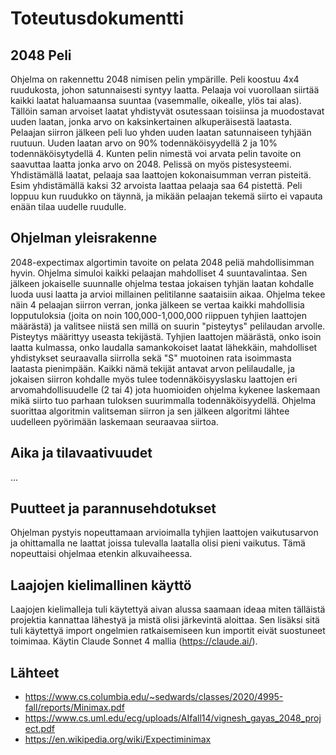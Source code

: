 # Toteutusdokumentti

## 2048 Peli
Ohjelma on rakennettu 2048 nimisen pelin ympärille. Peli koostuu 4x4 ruudukosta, johon satunnaisesti syntyy laatta. Pelaaja voi vuorollaan siirtää kaikki laatat haluamaansa suuntaa (vasemmalle, oikealle, ylös tai alas). Tällöin saman arvoiset laatat yhdistyvät osutessaan toisiinsa ja muodostavat uuden laatan, jonka arvo on kaksinkertainen alkuperäisestä laatasta. Pelaajan siirron jälkeen peli luo yhden uuden laatan satunnaiseen tyhjään ruutuun. Uuden laatan arvo on 90% todennäköisyydellä 2 ja 10% todennäköisytydellä 4. Kunten pelin nimestä voi arvata pelin tavoite on saavuttaa laatta jonka arvo on 2048. Pelissä on myös pistesysteemi. Yhdistämällä laatat, pelaaja saa laattojen kokonaisumman verran pisteitä. Esim yhdistämällä kaksi 32 arvoista laattaa pelaaja saa 64 pistettä. Peli loppuu kun ruudukko on täynnä, ja mikään pelaajan tekemä siirto ei vapauta enään tilaa uudelle ruudulle. 

## Ohjelman yleisrakenne
2048-expectimax algortimin tavoite on pelata 2048 peliä mahdollisimman hyvin. Ohjelma simuloi kaikki pelaajan mahdolliset 4 suuntavalintaa. Sen jälkeen jokaiselle suunnalle ohjelma testaa jokaisen tyhjän laatan kohdalle luoda uusi laatta ja arvioi millainen pelitilanne saataisiin aikaa. Ohjelma tekee näin 4 pelaajan siirron verran, jonka jälkeen se vertaa kaikki mahdollisia lopputuloksia (joita on noin 100,000-1,000,000 riippuen tyhjien laattojen määrästä) ja valitsee niistä sen millä on suurin "pisteytys" pelilaudan arvolle. Pisteytys määrittyy useasta tekijästä. Tyhjien laattojen määrästä, onko isoin laatta kulmassa, onko laudalla samankokoiset laatat lähekkäin, mahdolliset yhdistykset seuraavalla siirrolla sekä "S" muotoinen rata isoimmasta laatasta pienimpään. Kaikki nämä tekijät antavat arvon pelilaudalle, ja jokaisen siirron kohdalle myös tulee todennäköisyyslasku laattojen eri arvomahdollisuudelle (2 tai 4) jota huomioiden ohjelma kykenee laskemaan mikä siirto tuo parhaan tuloksen suurimmalla todennäköisyydellä. Ohjelma suorittaa algoritmin valitseman siirron ja sen jälkeen algoritmi lähtee uudelleen pyörimään laskemaan seuraavaa siirtoa. 

## Aika ja tilavaativuudet
...

## Puutteet ja parannusehdotukset
Ohjelman pystyis nopeuttamaan arvioimalla tyhjien laattojen vaikutusarvon ja ohittamalla ne laattat joissa tulevalla laatalla olisi pieni vaikutus. Tämä nopeuttaisi ohjelmaa etenkin alkuvaiheessa. 

## Laajojen kielimallinen käyttö
Laajojen kielimalleja tuli käytettyä aivan alussa saamaan ideaa miten tälläistä projektia kannattaa lähestyä ja mistä olisi järkevintä aloittaa. Sen lisäksi sitä tuli käytettyä import ongelmien ratkaisemiseen kun importit eivät suostuneet toimimaa. Käytin Claude Sonnet 4 mallia (https://claude.ai/).

## Lähteet
- https://www.cs.columbia.edu/~sedwards/classes/2020/4995-fall/reports/Minimax.pdf
- https://www.cs.uml.edu/ecg/uploads/AIfall14/vignesh_gayas_2048_project.pdf
- https://en.wikipedia.org/wiki/Expectiminimax
